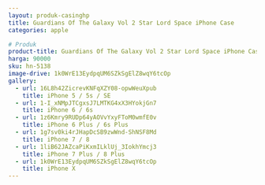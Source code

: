 ```yaml
---
layout: produk-casinghp
title: Guardians Of The Galaxy Vol 2 Star Lord Space iPhone Case
categories: apple

# Produk
product-title: Guardians Of The Galaxy Vol 2 Star Lord Space iPhone Case
harga: 90000
sku: hn-5138
image-drive: 1k0WrE13EydpqUM6SZkSgElZ8wqY6tcOp
gallery:
  - url: 16L8h42ZicrevKNFqXZY08-opwWeuXpub
    title: iPhone 5 / 5s / SE
  - url: 1-I_xNMpJTCgxsJ7LMTKG4xX3HYokjGn7
    title: iPhone 6 / 6s
  - url: 1z6Kmry9RUDp64yAOVvYxyFToM0wmfE0v
    title: iPhone 6 Plus / 6s Plus
  - url: 1g7sv0ki4rJHapDcSB9zwWnd-ShNSF8Md
    title: iPhone 7 / 8
  - url: 1liB62JAZcaPiKxmILklUj_3IokhYmcj3
    title: iPhone 7 Plus / 8 Plus
  - url: 1k0WrE13EydpqUM6SZkSgElZ8wqY6tcOp
    title: iPhone X
---
```


